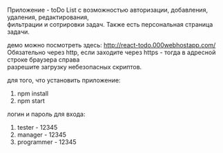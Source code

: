 Приложение - toDo List с возможностью авторизации, добавления, удаления, редактирования, </br>
фильтрации и сотрировки задач. Также есть персональная страница задачи.</br>

демо можно посмотреть здесь: http://react-todo.000webhostapp.com/ </br>
Обязательно через http, если заходите через https - тогда в адресной строке браузера справа</br>
разрешите загрузку небезопасных скриптов.</br>

для того, что установить приложение:
1) npm install
2) npm start

логин и пароль для входа:
1) tester - 12345
2) manager - 12345
3) programmer - 12345
